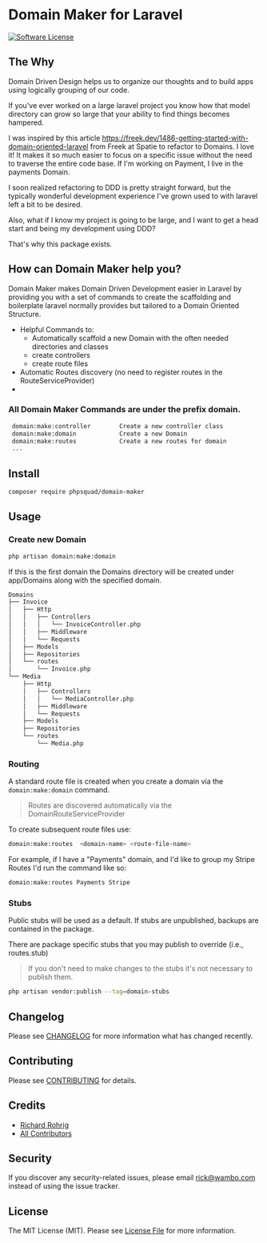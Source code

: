 # Domain Maker for Laravel

[![Software License](https://img.shields.io/badge/license-MIT-brightgreen.svg?style=flat-square)](LICENSE.md)

## The Why
Domain Driven Design helps us to organize our thoughts and to build apps using logically grouping of our code. 

If you've ever worked on a large laravel project you know how that model directory can grow so large that your ability to find things becomes hampered. 

I was inspired by this article https://freek.dev/1486-getting-started-with-domain-oriented-laravel from Freek at Spatie to refactor to Domains. 
I love it! It makes it so much easier to focus on a specific issue without the need to traverse the entire code base. 
If I'm working on Payment, I live in the payments Domain.  

I soon realized refactoring to DDD is pretty straight forward, but the typically wonderful development experience I've grown used to with laravel
left a bit to be desired. 

Also, what if I know my project is going to be large, and I want to get a head start and being my development using DDD?

That's why this package exists. 



## How can Domain Maker help you?
Domain Maker makes Domain Driven Development easier in Laravel by providing you with a set of commands to create the scaffolding and boilerplate 
laravel normally provides but tailored to a Domain Oriented Structure. 

* Helpful Commands to:
  * Automatically scaffold a new Domain with the often needed directories and classes
  * create controllers
  * create route files
* Automatic Routes discovery (no need to register routes in the RouteServiceProvider)
*

### All Domain Maker Commands are under the prefix domain.

```bash
 domain:make:controller        Create a new controller class
 domain:make:domain            Create a new Domain
 domain:make:routes            Create a new routes for domain
 ...
```

## Install
```bash
composer require phpsquad/domain-maker
```

## Usage

### Create new Domain
```bash
php artisan domain:make:domain
```
If this is the first domain the Domains directory will be created under app/Domains along with the specified domain. 

```Bash
Domains
├── Invoice
│   ├── Http
│   │   ├── Controllers
│   │   │   └── InvoiceController.php
│   │   ├── Middleware
│   │   └── Requests
│   ├── Models
│   ├── Repositories
│   └── routes
│       └── Invoice.php
└── Media
    ├── Http
    │   ├── Controllers
    │   │   └── MediaController.php
    │   ├── Middleware
    │   └── Requests
    ├── Models
    ├── Repositories
    └── routes
        └── Media.php

```


### Routing
A standard route file is created when you create a domain via the `domain:make:domain` command. 
>Routes are discovered automatically via the DomainRouteServiceProvider

To create subsequent route files use:

```bash
domain:make:routes  <domain-name> <route-file-name>
```
For example, if I have a "Payments" domain, and I'd like to group my Stripe Routes I'd run the command like so:

```bash
domain:make:routes Payments Stripe
```

### Stubs
Public stubs will be used as a default. If stubs are unpublished, backups are contained in the package. 

There are package specific stubs that you may publish to override (i.e., routes.stub)

> If you don't need to make changes to the stubs it's not necessary to publish them. 
```bash
php artisan vendor:publish --tag=domain-stubs
```

## Changelog
Please see [CHANGELOG](CHANGELOG.md) for more information what has changed recently.

## Contributing
Please see [CONTRIBUTING](CONTRIBUTING.md) for details.

## Credits

- [Richard Rohrig](https://github.com/phpsquad)
- [All Contributors](https://github.com/phpsquad/domain-maker/contributors)

## Security
If you discover any security-related issues, please email rick@wambo.com instead of using the issue tracker.

## License
The MIT License (MIT). Please see [License File](/LICENSE.md) for more information.

